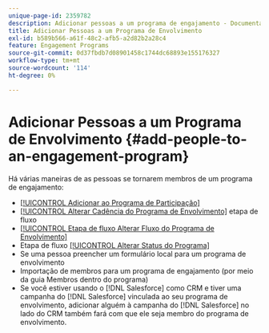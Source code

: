 ```yaml
---
unique-page-id: 2359782
description: Adicionar pessoas a um programa de engajamento - Documentação do Marketo - Documentação do produto
title: Adicionar Pessoas a um Programa de Envolvimento
exl-id: b589b566-a61f-48c2-afb5-a2d82b2a28c4
feature: Engagement Programs
source-git-commit: 0d37fbdb7d08901458c1744dc68893e155176327
workflow-type: tm+mt
source-wordcount: '114'
ht-degree: 0%

---
```


# Adicionar Pessoas a um Programa de Envolvimento {#add-people-to-an-engagement-program}

Há várias maneiras de as pessoas se tornarem membros de um programa de engajamento:

* [[!UICONTROL Adicionar ao Programa de Participação]](/help/marketo/product-docs/core-marketo-concepts/smart-campaigns/program-flow-actions/add-to-engagement-program.md)
* [[!UICONTROL Alterar Cadência do Programa de Envolvimento]](/help/marketo/product-docs/core-marketo-concepts/smart-campaigns/program-flow-actions/change-engagement-program-cadence.md) etapa de fluxo
* [[!UICONTROL Etapa de fluxo Alterar Fluxo do Programa de Envolvimento]](/help/marketo/product-docs/core-marketo-concepts/smart-campaigns/program-flow-actions/change-engagement-program-stream.md)
* Etapa de fluxo [[!UICONTROL Alterar Status do Programa]](/help/marketo/product-docs/core-marketo-concepts/smart-campaigns/program-flow-actions/change-program-status.md)
* Se uma pessoa preencher um formulário local para um programa de envolvimento
* Importação de membros para um programa de engajamento (por meio da guia Membros dentro do programa)
* Se você estiver usando o [!DNL Salesforce] como CRM e tiver uma campanha do [!DNL Salesforce] vinculada ao seu programa de envolvimento, adicionar alguém à campanha do [!DNL Salesforce] no lado do CRM também fará com que ele seja membro do programa de envolvimento.
